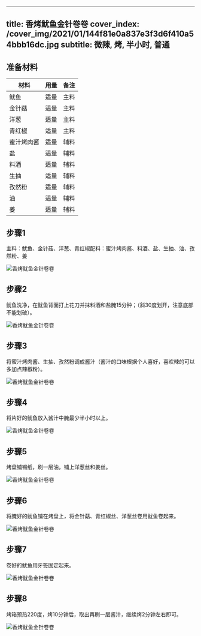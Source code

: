 
---
title: 香烤鱿鱼金针卷卷
cover_index: /cover_img/2021/01/144f81e0a837e3f3d6f410a54bbb16dc.jpg
subtitle: 微辣, 烤, 半小时, 普通
---

## 准备材料

| 材料     | 用量 | 备注|
| ------- | ----- | --- |
| 鱿鱼 | 适量| 主料 |
| 金针菇 | 适量| 主料 |
| 洋葱 | 适量| 主料 |
| 青红椒 | 适量| 主料 |
| 蜜汁烤肉酱 | 适量| 辅料 |
| 盐 | 适量| 辅料 |
| 料酒 | 适量| 辅料 |
| 生抽 | 适量| 辅料 |
| 孜然粉 | 适量| 辅料 |
| 油 | 适量| 辅料 |
| 姜 | 适量| 辅料 |

## 步骤1

主料：鱿鱼、金针菇、洋葱、青红椒配料：蜜汁烤肉酱、料酒、盐、生抽、油、孜然粉、姜

![香烤鱿鱼金针卷卷](https://i8.meishichina.com/attachment/recipe/201010/201010141218248.JPG?x-oss-process=style/p320) 

## 步骤2

鱿鱼洗净，在鱿鱼背面打上花刀并抹料酒和盐腌15分钟；（斜30度划开，注意底部不能划破）。

![香烤鱿鱼金针卷卷](https://i8.meishichina.com/attachment/recipe/201010/201010141221251.JPG?x-oss-process=style/p320) 

## 步骤3

将蜜汁烤肉酱、生抽、孜然粉调成酱汁（酱汁的口味根据个人喜好，喜欢辣的可以多加点辣椒粉）。

![香烤鱿鱼金针卷卷](https://i8.meishichina.com/attachment/recipe/201010/201010141230080.jpg?x-oss-process=style/p320) 

## 步骤4

将片好的鱿鱼放入酱汁中腌最少半小时以上。

![香烤鱿鱼金针卷卷](https://i8.meishichina.com/attachment/recipe/201010/201010141230411.JPG?x-oss-process=style/p320) 

## 步骤5

烤盘铺锡纸，刷一层油，铺上洋葱丝和姜丝。

![香烤鱿鱼金针卷卷](https://i8.meishichina.com/attachment/recipe/201010/201010141231061.JPG?x-oss-process=style/p320) 

## 步骤6

将腌好的鱿鱼铺在烤盘上，将金针菇、青红椒丝、洋葱丝卷用鱿鱼卷起来。

![香烤鱿鱼金针卷卷](https://i8.meishichina.com/attachment/recipe/201010/201010141231317.JPG?x-oss-process=style/p320) 

## 步骤7

卷好的鱿鱼用牙签固定起来。

![香烤鱿鱼金针卷卷](https://i8.meishichina.com/attachment/recipe/201010/201010141231550.JPG?x-oss-process=style/p320) 

## 步骤8

烤箱预热220度，烤10分钟后，取出再刷一层酱汁，继续烤2分钟左右即可。

![香烤鱿鱼金针卷卷](https://i8.meishichina.com/attachment/recipe/201010/201010141232430.jpg?x-oss-process=style/p320) 

